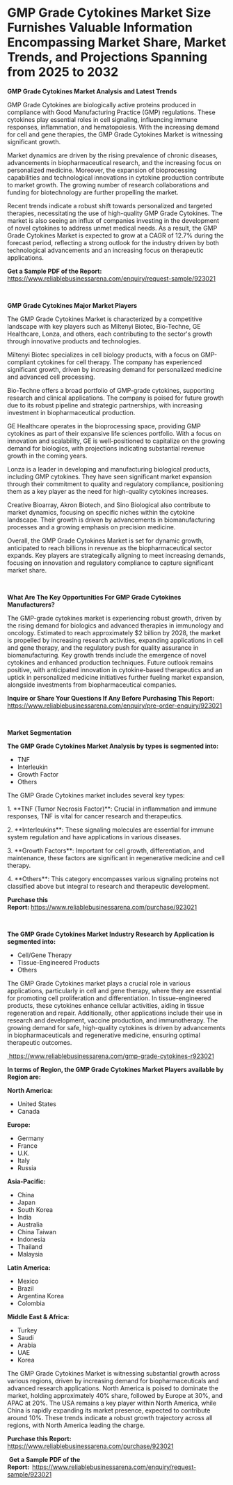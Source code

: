 <p><h1>GMP Grade Cytokines Market Size Furnishes Valuable Information Encompassing Market Share, Market Trends, and Projections Spanning from 2025 to 2032</h1></p><p><strong>GMP Grade Cytokines Market Analysis and Latest Trends</strong></p>
<p><p>GMP Grade Cytokines are biologically active proteins produced in compliance with Good Manufacturing Practice (GMP) regulations. These cytokines play essential roles in cell signaling, influencing immune responses, inflammation, and hematopoiesis. With the increasing demand for cell and gene therapies, the GMP Grade Cytokines Market is witnessing significant growth. </p><p>Market dynamics are driven by the rising prevalence of chronic diseases, advancements in biopharmaceutical research, and the increasing focus on personalized medicine. Moreover, the expansion of bioprocessing capabilities and technological innovations in cytokine production contribute to market growth. The growing number of research collaborations and funding for biotechnology are further propelling the market.</p><p>Recent trends indicate a robust shift towards personalized and targeted therapies, necessitating the use of high-quality GMP Grade Cytokines. The market is also seeing an influx of companies investing in the development of novel cytokines to address unmet medical needs. As a result, the GMP Grade Cytokines Market is expected to grow at a CAGR of 12.7% during the forecast period, reflecting a strong outlook for the industry driven by both technological advancements and an increasing focus on therapeutic applications.</p></p>
<p><strong>Get a Sample PDF of the Report:&nbsp;</strong> <a href="https://www.reliablebusinessarena.com/enquiry/request-sample/923021?utm_campaign=3522&utm_medium=2&utm_source=Github&utm_content=ia&utm_term=18042025&utm_id=gmp-grade-cytokines">https://www.reliablebusinessarena.com/enquiry/request-sample/923021</a></p>
<p>&nbsp;</p>
<p><strong>GMP Grade Cytokines Major Market Players</strong></p>
<p><p>The GMP Grade Cytokines Market is characterized by a competitive landscape with key players such as Miltenyi Biotec, Bio-Techne, GE Healthcare, Lonza, and others, each contributing to the sector's growth through innovative products and technologies.</p><p>Miltenyi Biotec specializes in cell biology products, with a focus on GMP-compliant cytokines for cell therapy. The company has experienced significant growth, driven by increasing demand for personalized medicine and advanced cell processing. </p><p>Bio-Techne offers a broad portfolio of GMP-grade cytokines, supporting research and clinical applications. The company is poised for future growth due to its robust pipeline and strategic partnerships, with increasing investment in biopharmaceutical production.</p><p>GE Healthcare operates in the bioprocessing space, providing GMP cytokines as part of their expansive life sciences portfolio. With a focus on innovation and scalability, GE is well-positioned to capitalize on the growing demand for biologics, with projections indicating substantial revenue growth in the coming years.</p><p>Lonza is a leader in developing and manufacturing biological products, including GMP cytokines. They have seen significant market expansion through their commitment to quality and regulatory compliance, positioning them as a key player as the need for high-quality cytokines increases.</p><p>Creative Bioarray, Akron Biotech, and Sino Biological also contribute to market dynamics, focusing on specific niches within the cytokine landscape. Their growth is driven by advancements in biomanufacturing processes and a growing emphasis on precision medicine.</p><p>Overall, the GMP Grade Cytokines Market is set for dynamic growth, anticipated to reach billions in revenue as the biopharmaceutical sector expands. Key players are strategically aligning to meet increasing demands, focusing on innovation and regulatory compliance to capture significant market share.</p></p>
<p>&nbsp;</p>
<p><strong>What Are The Key Opportunities For GMP Grade Cytokines Manufacturers?</strong></p>
<p><p>The GMP-grade cytokines market is experiencing robust growth, driven by the rising demand for biologics and advanced therapies in immunology and oncology. Estimated to reach approximately $2 billion by 2028, the market is propelled by increasing research activities, expanding applications in cell and gene therapy, and the regulatory push for quality assurance in biomanufacturing. Key growth trends include the emergence of novel cytokines and enhanced production techniques. Future outlook remains positive, with anticipated innovation in cytokine-based therapeutics and an uptick in personalized medicine initiatives further fueling market expansion, alongside investments from biopharmaceutical companies.</p></p>
<p><strong>Inquire or Share Your Questions If Any Before Purchasing This Report:</strong> <a href="https://www.reliablebusinessarena.com/enquiry/pre-order-enquiry/923021?utm_campaign=3522&utm_medium=2&utm_source=Github&utm_content=ia&utm_term=18042025&utm_id=gmp-grade-cytokines">https://www.reliablebusinessarena.com/enquiry/pre-order-enquiry/923021</a></p>
<p>&nbsp;</p>
<p><strong>Market Segmentation</strong></p>
<p><strong>The GMP Grade Cytokines Market Analysis by types is segmented into:</strong></p>
<p><ul><li>TNF</li><li>Interleukin</li><li>Growth Factor</li><li>Others</li></ul></p>
<p><p>The GMP Grade Cytokines market includes several key types: </p><p>1. **TNF (Tumor Necrosis Factor)**: Crucial in inflammation and immune responses, TNF is vital for cancer research and therapeutics.</p><p>   </p><p>2. **Interleukins**: These signaling molecules are essential for immune system regulation and have applications in various diseases.</p><p>3. **Growth Factors**: Important for cell growth, differentiation, and maintenance, these factors are significant in regenerative medicine and cell therapy.</p><p>4. **Others**: This category encompasses various signaling proteins not classified above but integral to research and therapeutic development.</p></p>
<p><strong>Purchase this Report:&nbsp;</strong><a href="https://www.reliablebusinessarena.com/purchase/923021?utm_campaign=3522&utm_medium=2&utm_source=Github&utm_content=ia&utm_term=18042025&utm_id=gmp-grade-cytokines">https://www.reliablebusinessarena.com/purchase/923021</a></p>
<p>&nbsp;</p>
<p><strong>The GMP Grade Cytokines Market Industry Research by Application is segmented into:</strong></p>
<p><ul><li>Cell/Gene Therapy</li><li>Tissue-Engineered Products</li><li>Others</li></ul></p>
<p><p>The GMP Grade Cytokines market plays a crucial role in various applications, particularly in cell and gene therapy, where they are essential for promoting cell proliferation and differentiation. In tissue-engineered products, these cytokines enhance cellular activities, aiding in tissue regeneration and repair. Additionally, other applications include their use in research and development, vaccine production, and immunotherapy. The growing demand for safe, high-quality cytokines is driven by advancements in biopharmaceuticals and regenerative medicine, ensuring optimal therapeutic outcomes.</p></p>
<p><a href="https://www.reliablebusinessarena.com/gmp-grade-cytokines-r923021?utm_campaign=3522&utm_medium=2&utm_source=Github&utm_content=ia&utm_term=18042025&utm_id=gmp-grade-cytokines">&nbsp;https://www.reliablebusinessarena.com/gmp-grade-cytokines-r923021</a></p>
<p><strong>In terms of Region, the GMP Grade Cytokines Market Players available by Region are:</strong></p>
<p>
    <p> <strong> North America: </strong>
        <ul>
            <li>United States</li>
            <li>Canada</li>
        </ul>
        </p> 
    <p> <strong> Europe: </strong>
        <ul>
            <li>Germany</li>
            <li>France</li>
            <li>U.K.</li>
            <li>Italy</li>
            <li>Russia</li>
        </ul>
        </p> 
    <p> <strong> Asia-Pacific: </strong>
        <ul>
            <li>China</li>
            <li>Japan</li>
            <li>South Korea</li>
            <li>India</li>
            <li>Australia</li>
            <li>China Taiwan</li>
            <li>Indonesia</li>
            <li>Thailand</li>
            <li>Malaysia</li>
        </ul>
        </p> 
    <p> <strong> Latin America: </strong>
        <ul>
            <li>Mexico</li>
            <li>Brazil</li>
            <li>Argentina Korea</li>
            <li>Colombia</li>
        </ul>
        </p> 
    <p> <strong> Middle East & Africa: </strong>
        <ul>
            <li>Turkey</li>
            <li>Saudi</li>
            <li>Arabia</li>
            <li>UAE</li>
            <li>Korea</li>
        </ul>
    </p>
    </p>
<p><p>The GMP Grade Cytokines Market is witnessing substantial growth across various regions, driven by increasing demand for biopharmaceuticals and advanced research applications. North America is poised to dominate the market, holding approximately 40% share, followed by Europe at 30%, and APAC at 20%. The USA remains a key player within North America, while China is rapidly expanding its market presence, expected to contribute around 10%. These trends indicate a robust growth trajectory across all regions, with North America leading the charge.</p></p>
<p><strong>Purchase this Report: </strong><a href="https://www.reliablebusinessarena.com/purchase/923021?utm_campaign=3522&utm_medium=2&utm_source=Github&utm_content=ia&utm_term=18042025&utm_id=gmp-grade-cytokines">https://www.reliablebusinessarena.com/purchase/923021</a></p>
<p>&nbsp;<strong>Get a Sample PDF of the Report:&nbsp;&nbsp;</strong><a href="https://www.reliablebusinessarena.com/enquiry/request-sample/923021?utm_campaign=3522&utm_medium=2&utm_source=Github&utm_content=ia&utm_term=18042025&utm_id=gmp-grade-cytokines">https://www.reliablebusinessarena.com/enquiry/request-sample/923021</a></p>
<p><strong></strong></p>
<p><p></p><p></p><p></p></p>